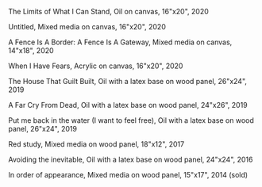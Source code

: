 The Limits of What I Can Stand, Oil on canvas, 16"x20", 2020

Untitled, Mixed media on canvas, 16"x20", 2020

A Fence Is A Border: A Fence Is A Gateway, Mixed media on canvas, 14"x18", 2020

When I Have Fears, Acrylic on canvas, 16"x20", 2020

The House That Guilt Built, Oil with a latex base on wood panel, 26"x24", 2019

A Far Cry From Dead, Oil with a latex base on wood panel, 24"x26", 2019

Put me back in the water (I want to feel free), Oil with a latex base on wood panel, 26"x24", 2019

Red study, Mixed media on wood panel, 18"x12", 2017

Avoiding the inevitable, Oil with a latex base on wood panel, 24"x24", 2016

In order of appearance, Mixed media on wood panel, 15"x17", 2014 (sold)
